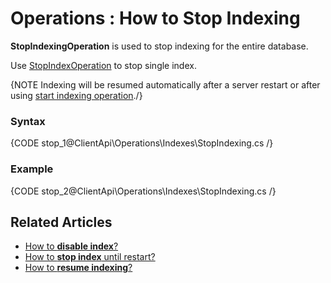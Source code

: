 ﻿# Operations : How to Stop Indexing

**StopIndexingOperation** is used to stop indexing for the entire database.

Use [StopIndexOperation](../../../client-api/operations/maintenance/stop-index-operation) to stop single index.

{NOTE Indexing will be resumed automatically after a server restart or after using [start indexing operation](../../../client-api/operations/maintenance/start-indexing-operation)./}

### Syntax

{CODE stop_1@ClientApi\Operations\Indexes\StopIndexing.cs /}

### Example

{CODE stop_2@ClientApi\Operations\Indexes\StopIndexing.cs /}

## Related Articles

- [How to **disable index**?](../../../../client-api/operations/maintenance/indexes/disable-index)
- [How to **stop index** until restart?](../../../../client-api/operations/maintenance/indexes/stop-index)
- [How to **resume indexing**?](../../../../client-api/operations/maintenance/indexes/start-indexing)
